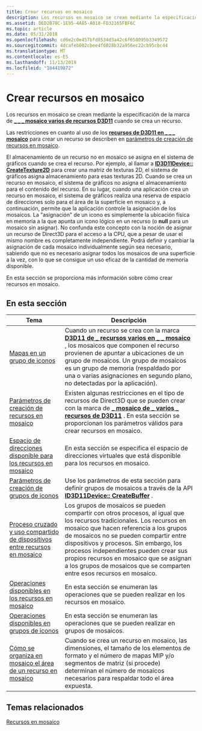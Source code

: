 ```yaml
---
title: Crear recursos en mosaico
description: Los recursos en mosaico se crean mediante la especificación de \_ la \_ marca de mosaico varios de recursos D3D11 \_ cuando se crea un recurso.
ms.assetid: DED2B70C-1E95-4A85-A818-FD32165FBF6C
ms.topic: article
ms.date: 05/31/2018
ms.openlocfilehash: cd6e2c0e457bfd8534d3a42c6f658095b3349572
ms.sourcegitcommit: 4dcafeb002cbee4f6028b32a956ec22cb95cbc44
ms.translationtype: MT
ms.contentlocale: es-ES
ms.lasthandoff: 11/13/2019
ms.locfileid: "104419872"
---
```

# <a name="creating-tiled-resources"></a>Crear recursos en mosaico

Los recursos en mosaico se crean mediante la especificación de la marca de [**\_ \_ \_ mosaico varios de recursos D3D11**](/windows/desktop/api/D3D11/ne-d3d11-d3d11_resource_misc_flag) cuando se crea un recurso.

Las restricciones en cuanto al uso de los [**recursos de D3D11 en \_ \_ \_ mosaico**](/windows/desktop/api/D3D11/ne-d3d11-d3d11_resource_misc_flag) para crear un recurso se describen en [parámetros de creación de recursos en mosaico](tiled-resource-creation-parameters.md).

El almacenamiento de un recurso no en mosaico se asigna en el sistema de gráficos cuando se crea el recurso. Por ejemplo, al llamar a [**ID3D11Device:: CreateTexture2D**](/windows/desktop/api/D3D11/nf-d3d11-id3d11device-createtexture2d) para crear una matriz de texturas 2D, el sistema de gráficos asigna almacenamiento para esas texturas 2D. Cuando se crea un recurso en mosaico, el sistema de gráficos no asigna el almacenamiento para el contenido del recurso. En su lugar, cuando una aplicación crea un recurso en mosaico, el sistema de gráficos realiza una reserva de espacio de direcciones solo para el área de la superficie en mosaico y, a continuación, permite que la aplicación controle la asignación de los mosaicos. La "asignación" de un icono es simplemente la ubicación física en memoria a la que apunta un icono lógico en un recurso (o **null** para un mosaico sin asignar). No confunda este concepto con la noción de asignar un recurso de Direct3D para el acceso a la CPU, que a pesar de usar el mismo nombre es completamente independiente. Podrá definir y cambiar la asignación de cada mosaico individualmente según sea necesario, sabiendo que no es necesario asignar todos los mosaicos de una superficie a la vez, con lo que se consigue un uso eficaz de la cantidad de memoria disponible.

En esta sección se proporciona más información sobre cómo crear recursos en mosaico.

## <a name="in-this-section"></a>En esta sección



| Tema                                                                                                             | Descripción                                                                                                                                                                                                                                                                                                                   |
|-------------------------------------------------------------------------------------------------------------------|-------------------------------------------------------------------------------------------------------------------------------------------------------------------------------------------------------------------------------------------------------------------------------------------------------------------------------|
| [Mapas en un grupo de iconos](mappings-are-into-a-tile-pool.md)<br/>                                     | Cuando un recurso se crea con la marca [**D3D11 de \_ recursos varios en \_ \_ mosaico**](/windows/desktop/api/D3D11/ne-d3d11-d3d11_resource_misc_flag) , los mosaicos que componen el recurso provienen de apuntar a ubicaciones de un grupo de mosaicos. Un grupo de mosaicos es un grupo de memoria (respaldado por una o varias asignaciones en segundo plano, no detectadas por la aplicación). <br/> |
| [Parámetros de creación de recursos en mosaico](tiled-resource-creation-parameters.md)<br/>                           | Existen algunas restricciones en el tipo de recursos de Direct3D que se pueden crear con la marca de [**\_ mosaico de \_ varios \_ recursos de D3D11**](/windows/desktop/api/D3D11/ne-d3d11-d3d11_resource_misc_flag) . En esta sección se proporcionan los parámetros válidos para crear recursos en mosaico.<br/>                                                |
| [Espacio de direcciones disponible para los recursos en mosaico](address-space-available-for-tiled-resources.md)<br/>         | En esta sección se especifica el espacio de direcciones virtuales que está disponible para los recursos en mosaico. <br/>                                                                                                                                                                                                                           |
| [Parámetros de creación de grupos de iconos](tile-pool-creation-parameters.md)<br/>                                     | Use los parámetros de esta sección para definir grupos de mosaicos a través de la API [**ID3D11Device:: CreateBuffer**](/windows/desktop/api/D3D11/nf-d3d11-id3d11device-createbuffer) . <br/>                                                                                                                                                                              |
| [Proceso cruzado y uso compartido de dispositivos entre recursos en mosaico](tiled-resource-cross-process-and-device-sharing.md)<br/> | Los grupos de mosaicos se pueden compartir con otros procesos, al igual que los recursos tradicionales. Los recursos en mosaico que hacen referencia a los grupos de mosaicos no se pueden compartir entre dispositivos y procesos. Sin embargo, los procesos independientes pueden crear sus propios recursos en mosaico que se asignan a los grupos de mosaicos que se comparten entre esos recursos en mosaico. <br/>          |
| [Operaciones disponibles en los recursos en mosaico](operations-available-on-tiled-resources.md)<br/>                 | En esta sección se enumeran las operaciones que se pueden realizar en los recursos en mosaico.<br/>                                                                                                                                                                                                                                             |
| [Operaciones disponibles en grupos de iconos](operations-available-on-tile-pools.md)<br/>                           | En esta sección se enumeran las operaciones que se pueden realizar en grupos de mosaicos.<br/>                                                                                                                                                                                                                                                  |
| [Cómo se organiza en mosaico el área de un recurso en mosaico](how-a-tiled-resource-s-area-is-tiled.md)<br/>                       | Cuando se crea un recurso en mosaico, las dimensiones, el tamaño de los elementos de formato y el número de mapas MIP y/o segmentos de matriz (si procede) determinan el número de mosaicos necesarios para respaldar todo el área expuesta. <br/>                                                                                                 |



 

## <a name="related-topics"></a>Temas relacionados

<dl> <dt>

[Recursos en mosaico](tiled-resources.md)
</dt> </dl>

 

 





